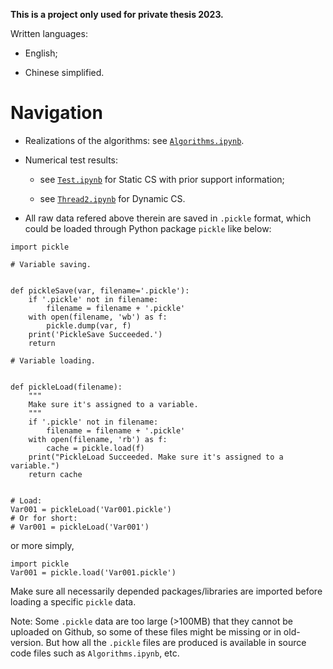 <!--
 * @Author: LIU-Xnd
 * @Date: 2023-04-28 11:26:41
 * @LastEditors: LIU-Xnd lqxnds@foxmail.com
 * @LastEditTime: 2023-05-03 14:57:55
 * @FilePath: \CompressiveSensing\readme.md
-->
**This is a project only used for private thesis 2023.**

Written languages:

- English;

- Chinese simplified.

# Navigation

- Realizations of the algorithms: see [`Algorithms.ipynb`](/Algorithms.ipynb).

- Numerical test results:

    - see [`Test.ipynb`](/Test.ipynb) for Static CS with prior support information;
    
    - see [`Thread2.ipynb`](/Thread2.ipynb) for Dynamic CS.

- All raw data refered above therein are saved in `.pickle` format, which could be loaded through Python package `pickle` like below:

```{python}
import pickle

# Variable saving.


def pickleSave(var, filename='.pickle'):
    if '.pickle' not in filename:
        filename = filename + '.pickle'
    with open(filename, 'wb') as f:
        pickle.dump(var, f)
    print('PickleSave Succeeded.')
    return

# Variable loading.


def pickleLoad(filename):
    """
    Make sure it's assigned to a variable.
    """
    if '.pickle' not in filename:
        filename = filename + '.pickle'
    with open(filename, 'rb') as f:
        cache = pickle.load(f)
    print("PickleLoad Succeeded. Make sure it's assigned to a variable.")
    return cache


# Load:
Var001 = pickleLoad('Var001.pickle')
# Or for short:
# Var001 = pickleLoad('Var001')
```

or more simply,

```
import pickle
Var001 = pickle.load('Var001.pickle')
```

Make sure all necessarily depended packages/libraries are imported before loading a specific `pickle` data.

Note: Some `.pickle` data are too large (>100MB) that they cannot be uploaded on Github, so some of these files might be missing or in old-version. But how all the `.pickle` files are produced is available in source code files such as `Algorithms.ipynb`, etc.
